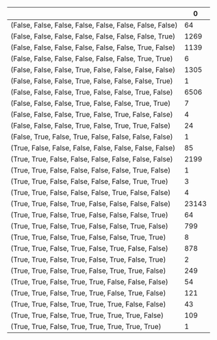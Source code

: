 |                                                          |     0 |
|----------------------------------------------------------|-------|
| (False, False, False, False, False, False, False, False) |    64 |
| (False, False, False, False, False, False, False, True)  |  1269 |
| (False, False, False, False, False, False, True, False)  |  1139 |
| (False, False, False, False, False, False, True, True)   |     6 |
| (False, False, False, True, False, False, False, False)  |  1305 |
| (False, False, False, True, False, False, False, True)   |     1 |
| (False, False, False, True, False, False, True, False)   |  6506 |
| (False, False, False, True, False, False, True, True)    |     7 |
| (False, False, False, True, False, True, False, False)   |     4 |
| (False, False, False, True, False, True, True, False)    |    24 |
| (False, True, False, True, False, False, False, False)   |     1 |
| (True, False, False, False, False, False, False, False)  |    85 |
| (True, True, False, False, False, False, False, False)   |  2199 |
| (True, True, False, False, False, False, True, False)    |     1 |
| (True, True, False, False, False, False, True, True)     |     3 |
| (True, True, False, False, False, True, False, False)    |     4 |
| (True, True, False, True, False, False, False, False)    | 23143 |
| (True, True, False, True, False, False, False, True)     |    64 |
| (True, True, False, True, False, False, True, False)     |   799 |
| (True, True, False, True, False, False, True, True)      |     8 |
| (True, True, False, True, False, True, False, False)     |   878 |
| (True, True, False, True, False, True, False, True)      |     2 |
| (True, True, False, True, False, True, True, False)      |   249 |
| (True, True, False, True, True, False, False, False)     |    54 |
| (True, True, False, True, True, False, True, False)      |   121 |
| (True, True, False, True, True, True, False, False)      |    43 |
| (True, True, False, True, True, True, True, False)       |   109 |
| (True, True, False, True, True, True, True, True)        |     1 |